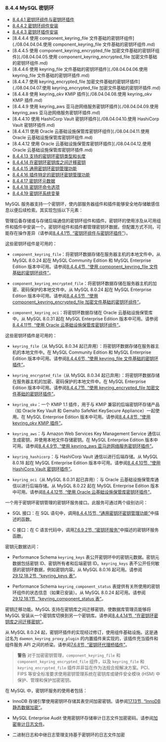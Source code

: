 ### 8.4.4 MySQL 密钥环

- [8.4.4.1 密钥环组件与密钥环插件](./08.04.04.01.密钥环组件与密钥环插件.md)
- [8.4.4.2 密钥环组件安装](./08.04.04.02.密钥环组件安装.md)
- [8.4.4.3 密钥环插件安装](./08.04.04.03.密钥环插件安装.md)
- [8.4.4.4 使用 component_keyring_file 文件基础的密钥环组件](./08.04.04.04.使用 component_keyring_file 文件基础的密钥环组件.md)
- [8.4.4.5 使用 component_keyring_encrypted_file 加密文件基础的密钥环组件](./08.04.04.05.使用 component_keyring_encrypted_file 加密文件基础的密钥环组件.md)
- [8.4.4.6 使用 keyring_file 文件基础的密钥环插件](./08.04.04.06.使用 keyring_file 文件基础的密钥环插件.md)
- [8.4.4.7 使用 keyring_encrypted_file 加密文件基础的密钥环插件](./08.04.04.07.使用 keyring_encrypted_file 加密文件基础的密钥环插件.md)
- [8.4.4.8 使用 keyring_okv KMIP 插件](./08.04.04.08.使用 keyring_okv KMIP 插件.md)
- [8.4.4.9 使用 keyring_aws 亚马逊网络服务密钥环插件](./08.04.04.09.使用 keyring_aws 亚马逊网络服务密钥环插件.md)
- [8.4.4.10 使用 HashiCorp Vault 密钥环插件](./08.04.04.10.使用 HashiCorp Vault 密钥环插件.md)
- [8.4.4.11 使用 Oracle 云基础设施保管库密钥环组件](./08.04.04.11.使用 Oracle 云基础设施保管库密钥环组件.md)
- [8.4.4.12 使用 Oracle 云基础设施保管库密钥环插件](./08.04.04.12.使用 Oracle 云基础设施保管库密钥环插件.md)
- [8.4.4.13 支持的密钥环密钥类型和长度](./08.04.04.13.支持的密钥环密钥类型和长度.md)
- [8.4.4.14 在密钥环密钥库之间迁移密钥](./08.04.04.14.在密钥环密钥库之间迁移密钥.md)
- [8.4.4.15 通用密钥环密钥管理功能](./08.04.04.15.通用密钥环密钥管理功能.md)
- [8.4.4.16 插件特定的密钥环密钥管理功能](./08.04.04.16.插件特定的密钥环密钥管理功能.md)
- [8.4.4.17 密钥环元数据](./08.04.04.17.密钥环元数据.md)
- [8.4.4.18 密钥环命令选项](./08.04.04.18.密钥环命令选项.md)
- [8.4.4.19 密钥环系统变量](./08.04.04.19.密钥环系统变量.md)

MySQL 服务器支持一个密钥环，使内部服务器组件和插件能够安全地存储敏感信息以便后续检索。其实现包括以下元素：

管理后备存储或与存储后端通信的密钥环组件和插件。密钥环的使用涉及从可用组件和插件中安装一个。密钥环组件和插件都管理密钥环数据，但配置方式不同，可能存在操作差异（请参阅[8.4.4.1节, “密钥环组件与密钥环插件”](#8.4.4.1)）。

这些密钥环组件是可用的：

- `component_keyring_file`：将密钥环数据存储在服务器主机的本地文件中。从 MySQL 8.0.24 起在 MySQL Community Edition 和 MySQL Enterprise Edition 版本中可用。请参阅[8.4.4.4节, “使用 component_keyring_file 文件基础的密钥环组件”](#8.4.4.4)。
  
- `component_keyring_encrypted_file`：将密钥环数据存储在服务器主机的加密、密码保护的本地文件中。从 MySQL 8.0.24 起在 MySQL Enterprise Edition 版本中可用。请参阅[8.4.4.5节, “使用 component_keyring_encrypted_file 加密文件基础的密钥环组件”](#8.4.4.5)。
  
- `component_keyring_oci`：将密钥环数据存储在 Oracle 云基础设施保管库中。从 MySQL 8.0.31 起在 MySQL Enterprise Edition 版本中可用。请参阅[8.4.4.11节, “使用 Oracle 云基础设施保管库密钥环组件”](#8.4.4.11)。

这些密钥环插件是可用的：

- `keyring_file`（从 MySQL 8.0.34 起已弃用）：将密钥环数据存储在服务器主机的本地文件中。在 MySQL Community Edition 和 MySQL Enterprise Edition 版本中可用。请参阅[8.4.4.6节, “使用 keyring_file 文件基础的密钥环插件”](#8.4.4.6)。
  
- `keyring_encrypted_file`（从 MySQL 8.0.34 起已弃用）：将密钥环数据存储在服务器主机的加密、密码保护的本地文件中。在 MySQL Enterprise Edition 版本中可用。请参阅[8.4.4.7节, “使用 keyring_encrypted_file 加密文件基础的密钥环插件”](#8.4.4.7)。
  
- `keyring_okv`：一个 KMIP 1.1 插件，用于与 KMIP 兼容的后端密钥环存储产品（如 Oracle Key Vault 和 Gemalto SafeNet KeySecure Appliance）一起使用。在 MySQL Enterprise Edition 版本中可用。请参阅[8.4.4.8节, “使用 keyring_okv KMIP 插件”](#8.4.4.8)。
  
- `keyring_aws`：与 Amazon Web Services Key Management Service 通信以生成密钥，并使用本地文件存储密钥。在 MySQL Enterprise Edition 版本中可用。请参阅[8.4.4.9节, “使用 keyring_aws 亚马逊网络服务密钥环插件”](#8.4.4.9)。
  
- `keyring_hashicorp`：与 HashiCorp Vault 通信以进行后端存储。从 MySQL 8.0.18 起在 MySQL Enterprise Edition 版本中可用。请参阅[8.4.4.10节, “使用 HashiCorp Vault 密钥环插件”](#8.4.4.10)。
  
- `keyring_oci`（从 MySQL 8.0.31 起已弃用）：与 Oracle 云基础设施保管库通信以进行后端存储。从 MySQL 8.0.22 起在 MySQL Enterprise Edition 版本中可用。请参阅[8.4.4.12节, “使用 Oracle 云基础设施保管库密钥环插件”](#8.4.4.12)。

一个用于密钥环密钥管理的密钥环服务接口。此服务可通过两个级别访问：

- SQL 接口：在 SQL 语句中，调用[8.4.4.15节, “通用密钥环密钥管理功能”](#8.4.4.15)中描述的函数。

- C 接口：在 C 语言代码中，调用[7.6.9.2节, “密钥环服务”](#7.6.9.2)中描述的密钥环服务函数。

密钥元数据访问：

- Performance Schema `keyring_keys` 表公开密钥环中的密钥元数据。密钥元数据包括密钥 ID、密钥所有者和后端密钥 ID。`keyring_keys` 表不公开任何敏感的密钥环数据，例如密钥内容。从 MySQL 8.0.16 起可用。请参阅[29.12.18.2节, “keyring_keys 表”](#29.12.18.2)。
  
- Performance Schema `keyring_component_status` 表提供有关所使用的密钥环组件的状态信息（如果已安装）。从 MySQL 8.0.24 起可用。请参阅[29.12.18.1节, “keyring_component_status 表”](#29.12.18.1)。

密钥迁移功能。MySQL 支持在密钥库之间迁移密钥，使数据库管理员能够将 MySQL 安装从一个密钥库切换到另一个密钥库。请参阅[8.4.4.14节, “在密钥环密钥库之间迁移密钥”](#8.4.4.14)。

从 MySQL 8.0.24 起，密钥环插件的实现经过修订，使用组件基础设施。这是通过名为 `daemon_keyring_proxy_plugin` 的内置插件来实现的，该插件充当插件和组件服务 API 之间的桥梁。请参阅[7.6.8节, “密钥环代理桥插件”](#7.6.8)。

> **警告**
> 对于加密密钥管理，`component_keyring_file` 和 `component_keyring_encrypted_file` 组件，以及 `keyring_file` 和 `keyring_encrypted_file` 插件并非旨在作为法规合规解决方案。PCI、FIPS 等安全标准要求使用密钥管理系统在密钥库或硬件安全模块 (HSM) 中保护、管理和保护加密密钥。

在 MySQL 中，密钥环服务的使用者包括：

- InnoDB 存储引擎使用密钥环存储其表空间加密密钥。请参阅[17.13节, “InnoDB 静态数据加密”](#17.13)。

- MySQL Enterprise Audit 使用密钥环存储审计日志文件加密密码。请参阅[加密审计日志文件](#encrypting-audit-log-files)。

- 二进制日志和中继日志管理支持基于密钥环的日志文件加密